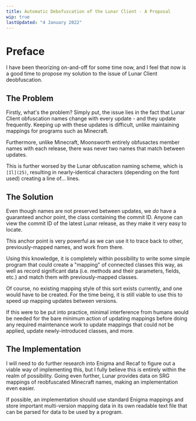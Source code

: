```yaml
---
title: Automatic Debofuscation of the Lunar Client - A Proposal
wip: true
lastUpdated: "4 January 2022"
---
```

# Preface
I have been theorizing on-and-off for some time now, and I feel that now is a good time to propose my solution to the issue of Lunar Client deobfuscation. 

## The Problem
Firstly, what's the problem? Simply put, the issue lies in the fact that Lunar Client obfuscation names change with every update - and they update frequently. Keeping up with these updates is difficult, unlike maintaining mappings for programs such as Minecraft.

Furthermore, unlike Minecraft, Moonsworth entirely obfusactes member names with each release, there was never two names that match between updates.

This is further worsed by the Lunar obfuscation naming scheme, which is `[Il](25)`, resulting in nearly-identical characters (depending on the font used) creating a line of... lines.

## The Solution
Even though names are not preserved between updates, we *do* have a guaranteed anchor point, the class containing the commit ID. Anyone can view the commit ID of the latest Lunar release, as they make it very easy to locate.

This anchor point is very powerful as we can use it to trace back to other, previously-mapped names, and work from there.

Using this knowledge, it is completely within possibility to write some simple program that could create a "mapping" of connected classes this way, as well as record significant data (i.e. methods and their parameters, fields, etc.) and match them with previously-mapped classes.

Of course, no existing mapping style of this sort exists currently, and one would have to be created. For the time being, it is still viable to use this to speed up mapping updates between versions.

If this were to be put into practice, minimal interference from humans would be needed for the bare minimum action of updating mappings before doing any required maintenance work to update mappings that could not be applied, update newly-introduced classes, and more.

## The Implementation
I will need to do further research into Enigma and Recaf to figure out a viable way of implementing this, but I fully believe this is entirely within the realm of possibility. Going even further, Lunar provides data on SRG mappings of reobfuscated Minecraft names, making an implementation even easier.

If possible, an implementation should use standard Enigma mappings and store important multi-version mapping data in its own readable text file that can be parsed for data to be used by a program.
